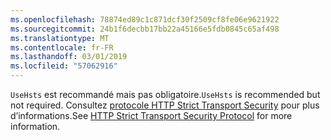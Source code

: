 ```yaml
---
ms.openlocfilehash: 78874ed89c1c871dcf30f2509cf8fe06e9621922
ms.sourcegitcommit: 24b1f6decbb17bb22a45166e5fdb0845c65af498
ms.translationtype: MT
ms.contentlocale: fr-FR
ms.lasthandoff: 03/01/2019
ms.locfileid: "57062916"
---
```

<span data-ttu-id="adeed-101">`UseHsts` est recommandé mais pas obligatoire.</span><span class="sxs-lookup"><span data-stu-id="adeed-101">`UseHsts` is recommended but not required.</span></span> <span data-ttu-id="adeed-102">Consultez [protocole HTTP Strict Transport Security](xref:security/enforcing-ssl#http-strict-transport-security-protocol-hsts) pour plus d’informations.</span><span class="sxs-lookup"><span data-stu-id="adeed-102">See [HTTP Strict Transport Security Protocol](xref:security/enforcing-ssl#http-strict-transport-security-protocol-hsts) for more information.</span></span>
